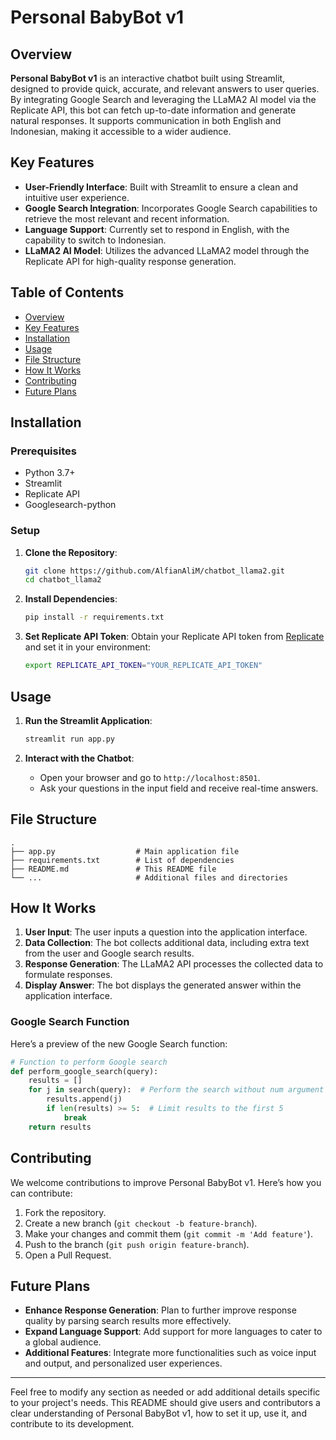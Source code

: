 # Personal BabyBot v1

## Overview
**Personal BabyBot v1** is an interactive chatbot built using Streamlit, designed to provide quick, accurate, and relevant answers to user queries. By integrating Google Search and leveraging the LLaMA2 AI model via the Replicate API, this bot can fetch up-to-date information and generate natural responses. It supports communication in both English and Indonesian, making it accessible to a wider audience.

## Key Features
- **User-Friendly Interface**: Built with Streamlit to ensure a clean and intuitive user experience.
- **Google Search Integration**: Incorporates Google Search capabilities to retrieve the most relevant and recent information.
- **Language Support**: Currently set to respond in English, with the capability to switch to Indonesian.
- **LLaMA2 AI Model**: Utilizes the advanced LLaMA2 model through the Replicate API for high-quality response generation.

## Table of Contents
- [Overview](#overview)
- [Key Features](#key-features)
- [Installation](#installation)
- [Usage](#usage)
- [File Structure](#file-structure)
- [How It Works](#how-it-works)
- [Contributing](#contributing)
- [Future Plans](#future-plans)

## Installation

### Prerequisites
- Python 3.7+
- Streamlit
- Replicate API
- Googlesearch-python

### Setup
1. **Clone the Repository**:
    ```bash
    git clone https://github.com/AlfianAliM/chatbot_llama2.git
    cd chatbot_llama2
    ```

2. **Install Dependencies**:
    ```bash
    pip install -r requirements.txt
    ```

3. **Set Replicate API Token**:
    Obtain your Replicate API token from [Replicate](https://replicate.com/account/api-tokens) and set it in your environment:
    ```bash
    export REPLICATE_API_TOKEN="YOUR_REPLICATE_API_TOKEN"
    ```

## Usage
1. **Run the Streamlit Application**:
    ```bash
    streamlit run app.py
    ```

2. **Interact with the Chatbot**:
    - Open your browser and go to `http://localhost:8501`.
    - Ask your questions in the input field and receive real-time answers.

## File Structure
```
.
├── app.py                  # Main application file
├── requirements.txt        # List of dependencies
├── README.md               # This README file
└── ...                     # Additional files and directories
```

## How It Works
1. **User Input**: The user inputs a question into the application interface.
2. **Data Collection**: The bot collects additional data, including extra text from the user and Google search results.
3. **Response Generation**: The LLaMA2 API processes the collected data to formulate responses.
4. **Display Answer**: The bot displays the generated answer within the application interface.

### Google Search Function
Here’s a preview of the new Google Search function:

```python
# Function to perform Google search
def perform_google_search(query):
    results = []
    for j in search(query):  # Perform the search without num argument
        results.append(j)
        if len(results) >= 5:  # Limit results to the first 5
            break
    return results
```

## Contributing
We welcome contributions to improve Personal BabyBot v1. Here’s how you can contribute:
1. Fork the repository.
2. Create a new branch (`git checkout -b feature-branch`).
3. Make your changes and commit them (`git commit -m 'Add feature'`).
4. Push to the branch (`git push origin feature-branch`).
5. Open a Pull Request.

## Future Plans
- **Enhance Response Generation**: Plan to further improve response quality by parsing search results more effectively.
- **Expand Language Support**: Add support for more languages to cater to a global audience.
- **Additional Features**: Integrate more functionalities such as voice input and output, and personalized user experiences.

---

Feel free to modify any section as needed or add additional details specific to your project's needs. This README should give users and contributors a clear understanding of Personal BabyBot v1, how to set it up, use it, and contribute to its development.
